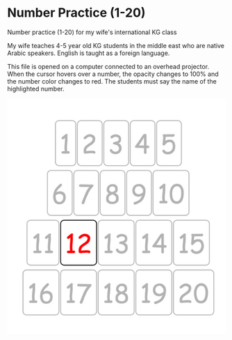 # Number Practice (1-20)
Number practice (1-20) for my wife's international KG class

My wife teaches 4-5 year old KG students in the middle east who are native Arabic speakers. English is taught
as a foreign language.

This file is opened on a computer connected to an overhead projector. When the cursor hovers over a number, the opacity changes to 100% and the number color changes to red. The students must say the name of the highlighted number.


![alt text](https://github.com/MichaelKeithM/images/blob/master/numbers.jpg)
